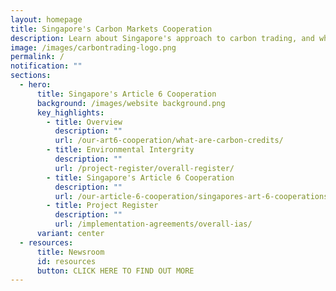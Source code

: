 ```yaml
---
layout: homepage
title: Singapore's Carbon Markets Cooperation
description: Learn about Singapore's approach to carbon trading, and what it accomplishes.
image: /images/carbontrading-logo.png
permalink: /
notification: ""
sections:
  - hero:
      title: Singapore's Article 6 Cooperation
      background: /images/website background.png
      key_highlights:
        - title: Overview
          description: ""
          url: /our-art6-cooperation/what-are-carbon-credits/
        - title: Environmental Intergrity
          description: ""
          url: /project-register/overall-register/
        - title: Singapore's Article 6 Cooperation
          description: ""
          url: /our-article-6-cooperation/singapores-art-6-cooperations/overview/
        - title: Project Register
          description: ""
          url: /implementation-agreements/overall-ias/
      variant: center
  - resources:
      title: Newsroom
      id: resources
      button: CLICK HERE TO FIND OUT MORE
---
```

